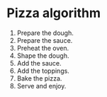 # Pizza algorithm

1.	Prepare the dough.
2.	Prepare the sauce.
3.	Preheat the oven.
4.	Shape the dough.
5.	Add the sauce.
6.	Add the toppings.
7.	Bake the pizza.
8.	Serve and enjoy.
